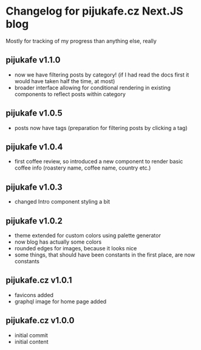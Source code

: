 # Changelog for pijukafe.cz Next.JS blog

Mostly for tracking of my progress than anything else, really

## pijukafe v1.1.0

- now we have filtering posts by category! (if I had read the docs first it would have taken half the time, at most)
- broader interface allowing for conditional rendering in existing components to reflect posts within category

## pijukafe v1.0.5

- posts now have tags (preparation for filtering posts by clicking a tag)

## pijukafe v1.0.4

- first coffee review, so introduced a new component to render basic coffee info (roastery name, coffee name, country etc.)

## pijukafe v1.0.3

- changed Intro component styling a bit

## pijukafe v1.0.2

- theme extended for custom colors using palette generator
- now blog has actually some colors
- rounded edges for images, because it looks nice
- some things, that should have been constants in the first place, are now constants

## pijukafe.cz v1.0.1

- favicons added
- graphql image for home page added

## pijukafe.cz v1.0.0

- initial commit
- initial content
